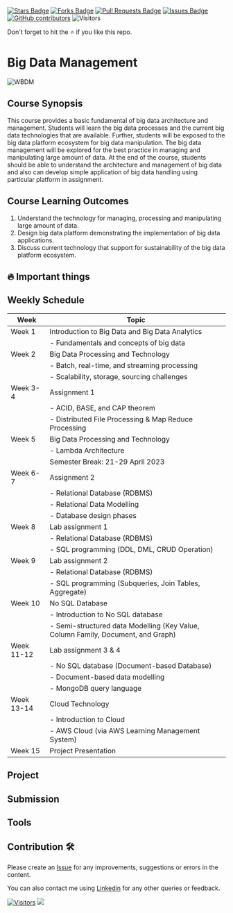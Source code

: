 <a href="https://github.com/drshahizan/software-engineering/stargazers"><img src="https://img.shields.io/github/stars/drshahizan/BDM" alt="Stars Badge"/></a>
<a href="https://github.com/drshahizan/software-engineering/network/members"><img src="https://img.shields.io/github/forks/drshahizan/BDM" alt="Forks Badge"/></a>
<a href="https://github.com/drshahizan/software-engineering/pulls"><img src="https://img.shields.io/github/issues-pr/drshahizan/BDM" alt="Pull Requests Badge"/></a>
<a href="https://github.com/drshahizan/software-engineering"><img src="https://img.shields.io/github/issues/drshahizan/BDM" alt="Issues Badge"/></a>
<a href="https://github.com/drshahizan/software-engineering/graphs/contributors"><img alt="GitHub contributors" src="https://img.shields.io/github/contributors/drshahizan/BDM?color=2b9348"></a>
![Visitors](https://api.visitorbadge.io/api/visitors?path=https%3A%2F%2Fgithub.com%2Fdrshahizan%2Fsoftware-engineering&labelColor=%23d9e3f0&countColor=%23697689&style=flat)

Don't forget to hit the :star: if you like this repo.

# Big Data Management

![WBDM](https://media.licdn.com/dms/image/C4D12AQGH0S-uUENvNQ/article-cover_image-shrink_600_2000/0/1520206428749?e=2147483647&v=beta&t=22-VhN5U90hQDZFtdhy6YT5KxQdCmV9kLX7fzgPQS_0)

## Course Synopsis
This course provides a basic fundamental of big data architecture and management.  Students will learn the big data processes and the current big data technologies that are available. Further, students will be exposed to the big data platform ecosystem for big data manipulation. The big data management will be explored for the best practice in managing and manipulating large amount of data. At the end of the course, students should be able to understand the architecture and management of big data and also can develop simple application of big data handling using particular platform in assignment.

## Course Learning Outcomes
1. Understand the technology for managing, processing and manipulating large amount of data.
2. Design big data platform demonstrating the implementation of big data applications.
3. Discuss current technology that support for sustainability of the big data platform ecosystem.

## 🔥 Important things


## Weekly Schedule

| Week     | Topic                                                   |
|----------|---------------------------------------------------------|
| Week 1   | Introduction to Big Data and Big Data Analytics        |
|           | - Fundamentals and concepts of big data                 |
| Week 2   | Big Data Processing and Technology                      |
|           | - Batch, real-time, and streaming processing             |
|           | - Scalability, storage, sourcing challenges             |
| Week 3-4 | Assignment 1                                           |
|           | - ACID, BASE, and CAP theorem                            |
|           | - Distributed File Processing & Map Reduce Processing    |
| Week 5   | Big Data Processing and Technology                      |
|           | - Lambda Architecture                                   |
|           | Semester Break: 21-29 April 2023                        |
| Week 6-7 | Assignment 2                                           |
|           | - Relational Database (RDBMS)                           |
|           | - Relational Data Modelling                             |
|           | - Database design phases                                |
| Week 8   | Lab assignment 1                                       |
|           | - Relational Database (RDBMS)                           |
|           | - SQL programming (DDL, DML, CRUD Operation)            |
| Week 9   | Lab assignment 2                                       |
|           | - Relational Database (RDBMS)                           |
|           | - SQL programming (Subqueries, Join Tables, Aggregate)  |
| Week 10  | No SQL Database                                        |
|           | - Introduction to No SQL database                       |
|           | - Semi-structured data Modelling (Key Value, Column Family, Document, and Graph) |
| Week 11-12| Lab assignment 3 & 4                                   |
|           | - No SQL database (Document-based Database)             |
|           | - Document-based data modelling                         |
|           | - MongoDB query language                               |
| Week 13-14| Cloud Technology                                       |
|           | - Introduction to Cloud                                |
|           | - AWS Cloud (via AWS Learning Management System)        |
| Week 15  | Project Presentation                                   |


## Project

## Submission

## Tools

## Contribution 🛠️
Please create an [Issue](https://github.com/drshahizan/software-engineering/issues) for any improvements, suggestions or errors in the content.

You can also contact me using [Linkedin](https://www.linkedin.com/in/drshahizan/) for any other queries or feedback.

[![Visitors](https://api.visitorbadge.io/api/visitors?path=https%3A%2F%2Fgithub.com%2Fdrshahizan&labelColor=%23697689&countColor=%23555555&style=plastic)](https://visitorbadge.io/status?path=https%3A%2F%2Fgithub.com%2Fdrshahizan)
![](https://hit.yhype.me/github/profile?user_id=81284918)
